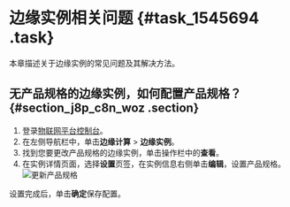 # 边缘实例相关问题 {#task_1545694 .task}

本章描述关于边缘实例的常见问题及其解决方法。

## 无产品规格的边缘实例，如何配置产品规格？ {#section_j8p_c8n_woz .section}

1.  登录[物联网平台控制台](https://iot.console.aliyun.com/)。
2.  在左侧导航栏中，单击**边缘计算** \> **边缘实例**。
3.  找到您要更改产品规格的边缘实例，单击操作栏中的**查看**。
4.  在实例详情页面，选择**设置**页签，在实例信息右侧单击**编辑**，设置产品规格。![更新产品规格](http://static-aliyun-doc.oss-cn-hangzhou.aliyuncs.com/assets/img/776074/156497128950663_zh-CN.png)

 设置完成后，单击**确定**保存配置。

